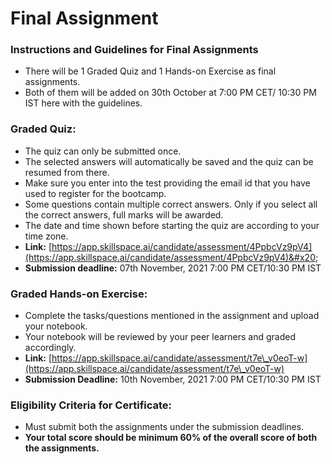 # Final Assignment

### Instructions and Guidelines for Final Assignments

* There will be 1 Graded Quiz and 1 Hands-on Exercise as final assignments.
* Both of them will be added on 30th October at 7:00 PM CET/ 10:30 PM IST here with the guidelines.

### Graded Quiz:

* The quiz can only be submitted once.
* The selected answers will automatically be saved and the quiz can be resumed from there.&#x20;
* Make sure you enter into the test providing the email id that you have used to register for the bootcamp.
* Some questions contain multiple correct answers. Only if you select all the correct answers, full marks will be awarded.
* The date and time shown before starting the quiz are according to your time zone.
* **Link:** [https://app.skillspace.ai/candidate/assessment/4PpbcVz9pV4](https://app.skillspace.ai/candidate/assessment/4PpbcVz9pV4)&#x20;
* **Submission deadline:** 07th November, 2021 7:00 PM CET/10:30 PM IST

### Graded Hands-on Exercise:

* Complete the tasks/questions mentioned in the assignment and upload your notebook.&#x20;
* Your notebook will be reviewed by your peer learners and graded accordingly.
* **Link:** [https://app.skillspace.ai/candidate/assessment/t7e\_v0eoT-w](https://app.skillspace.ai/candidate/assessment/t7e\_v0eoT-w)
* **Submission Deadline:** 10th November, 2021 7:00 PM CET/10:30 PM IST

### Eligibility Criteria for Certificate:&#x20;

* Must submit both the assignments under the submission deadlines.
* **Your total score should be minimum 60% of the overall score of both the assignments.**
